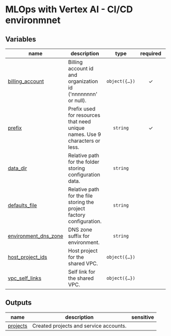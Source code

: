 # MLOps with Vertex AI - CI/CD environmnet
<!-- BEGIN TFDOC -->

## Variables

| name | description | type | required | default |
|---|---|:---:|:---:|:---:|
| [billing_account](variables.tf#L19) | Billing account id and organization id ('nnnnnnnn' or null). | <code title="object&#40;&#123;&#10;  id              &#61; string&#10;  organization_id &#61; number&#10;&#125;&#41;">object&#40;&#123;&#8230;&#125;&#41;</code> | ✓ |  |
| [prefix](variables.tf#L56) | Prefix used for resources that need unique names. Use 9 characters or less. | <code>string</code> | ✓ |  |
| [data_dir](variables.tf#L28) | Relative path for the folder storing configuration data. | <code>string</code> |  | <code>&#34;data&#47;projects&#34;</code> |
| [defaults_file](variables.tf#L34) | Relative path for the file storing the project factory configuration. | <code>string</code> |  | <code>&#34;data&#47;defaults.yaml&#34;</code> |
| [environment_dns_zone](variables.tf#L40) | DNS zone suffix for environment. | <code>string</code> |  | <code>null</code> |
| [host_project_ids](variables.tf#L47) | Host project for the shared VPC. | <code title="object&#40;&#123;&#10;  dev-spoke-0 &#61; string&#10;&#125;&#41;">object&#40;&#123;&#8230;&#125;&#41;</code> |  | <code>null</code> |
| [vpc_self_links](variables.tf#L67) | Self link for the shared VPC. | <code title="object&#40;&#123;&#10;  dev-spoke-0 &#61; string&#10;&#125;&#41;">object&#40;&#123;&#8230;&#125;&#41;</code> |  | <code>null</code> |

## Outputs

| name | description | sensitive |
|---|---|:---:|
| [projects](outputs.tf#L18) | Created projects and service accounts. |  |

<!-- END TFDOC -->
